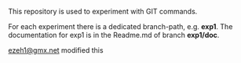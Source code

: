 
This repository is used to experiment with GIT commands.


For each experiment there is a dedicated branch-path, e.g. **exp1**. The documentation for exp1 is in the Readme.md of branch **exp1/doc**.

ezeh1@gmx.net modified this

